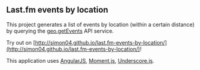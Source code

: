 Last.fm events by location
--------------------------

This project generates a list of events by location (within a certain distance) by querying the [geo.getEvents](http://www.last.fm/api/show/geo.getEvents) API service.

Try out on [http://simon04.github.io/last.fm-events-by-location/](http://simon04.github.io/last.fm-events-by-location/)!

This application uses [AngularJS](http://angularjs.org/), [Moment.js](http://momentjs.com/), [Underscore.js](http://underscorejs.org/).